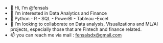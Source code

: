 - 👋 Hi, I’m @fensals
- 👀 I’m interested in Data Analytics and Finance
- 🌱 Python - R - SQL - PowerBI - Tableau -Excel
- 💞️ I’m looking to collaborate on Data analysis, Visualizations and ML/AI projects, especially those that are  Fintech and finance related.
- 📫 you can reach me via mail : fensalsdx@gmail.com


